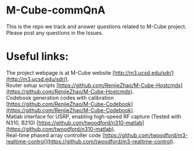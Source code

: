 # M-Cube-commQnA
This is the repo we track and answer questions related to M-Cube project.
Please post any questions in the Issues.

# Useful links:
The project webpage is at M-Cube website [http://m3.ucsd.edu/sdr/](http://m3.ucsd.edu/sdr/).  
Router setup scripts [https://github.com/RenjieZhao/M-Cube-Hostcmds](https://github.com/RenjieZhao/M-Cube-Hostcmds).  
Codebook generation codes with calibration [https://github.com/RenjieZhao/M-Cube-Codebook](https://github.com/RenjieZhao/M-Cube-Codebook).  
Matlab interface for USRP, enabling high-speed RF capture (Tested with N310, B210) [https://github.com/twoodford/n310-matlab](https://github.com/twoodford/n310-matlab).  
Real-time phased array controller code [https://github.com/twoodford/m3-realtime-control](https://github.com/twoodford/m3-realtime-control).  

